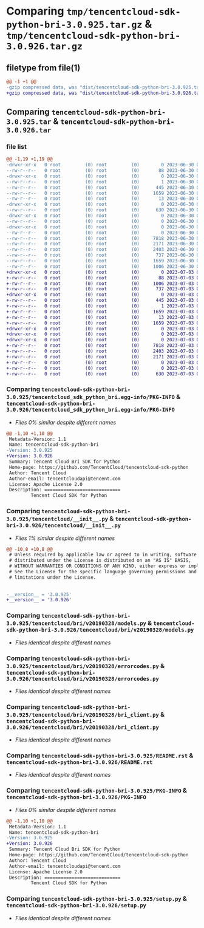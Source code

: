# Comparing `tmp/tencentcloud-sdk-python-bri-3.0.925.tar.gz` & `tmp/tencentcloud-sdk-python-bri-3.0.926.tar.gz`

## filetype from file(1)

```diff
@@ -1 +1 @@
-gzip compressed data, was "dist/tencentcloud-sdk-python-bri-3.0.925.tar", last modified: Fri Jun 30 02:01:21 2023, max compression
+gzip compressed data, was "dist/tencentcloud-sdk-python-bri-3.0.926.tar", last modified: Mon Jul  3 00:20:05 2023, max compression
```

## Comparing `tencentcloud-sdk-python-bri-3.0.925.tar` & `tencentcloud-sdk-python-bri-3.0.926.tar`

### file list

```diff
@@ -1,19 +1,19 @@
-drwxr-xr-x   0 root         (0) root         (0)        0 2023-06-30 02:01:21.000000 tencentcloud-sdk-python-bri-3.0.925/
--rw-r--r--   0 root         (0) root         (0)       88 2023-06-30 02:01:21.000000 tencentcloud-sdk-python-bri-3.0.925/setup.cfg
-drwxr-xr-x   0 root         (0) root         (0)        0 2023-06-30 02:01:21.000000 tencentcloud-sdk-python-bri-3.0.925/tencentcloud_sdk_python_bri.egg-info/
--rw-r--r--   0 root         (0) root         (0)        1 2023-06-30 02:01:21.000000 tencentcloud-sdk-python-bri-3.0.925/tencentcloud_sdk_python_bri.egg-info/dependency_links.txt
--rw-r--r--   0 root         (0) root         (0)      445 2023-06-30 02:01:21.000000 tencentcloud-sdk-python-bri-3.0.925/tencentcloud_sdk_python_bri.egg-info/SOURCES.txt
--rw-r--r--   0 root         (0) root         (0)     1659 2023-06-30 02:01:21.000000 tencentcloud-sdk-python-bri-3.0.925/tencentcloud_sdk_python_bri.egg-info/PKG-INFO
--rw-r--r--   0 root         (0) root         (0)       13 2023-06-30 02:01:21.000000 tencentcloud-sdk-python-bri-3.0.925/tencentcloud_sdk_python_bri.egg-info/top_level.txt
-drwxr-xr-x   0 root         (0) root         (0)        0 2023-06-30 02:01:21.000000 tencentcloud-sdk-python-bri-3.0.925/tencentcloud/
--rw-r--r--   0 root         (0) root         (0)      630 2023-06-30 02:01:21.000000 tencentcloud-sdk-python-bri-3.0.925/tencentcloud/__init__.py
-drwxr-xr-x   0 root         (0) root         (0)        0 2023-06-30 02:01:21.000000 tencentcloud-sdk-python-bri-3.0.925/tencentcloud/bri/
--rw-r--r--   0 root         (0) root         (0)        0 2023-06-30 02:01:21.000000 tencentcloud-sdk-python-bri-3.0.925/tencentcloud/bri/__init__.py
-drwxr-xr-x   0 root         (0) root         (0)        0 2023-06-30 02:01:21.000000 tencentcloud-sdk-python-bri-3.0.925/tencentcloud/bri/v20190328/
--rw-r--r--   0 root         (0) root         (0)        0 2023-06-30 02:01:21.000000 tencentcloud-sdk-python-bri-3.0.925/tencentcloud/bri/v20190328/__init__.py
--rw-r--r--   0 root         (0) root         (0)     7818 2023-06-30 02:01:21.000000 tencentcloud-sdk-python-bri-3.0.925/tencentcloud/bri/v20190328/models.py
--rw-r--r--   0 root         (0) root         (0)     2171 2023-06-30 02:01:21.000000 tencentcloud-sdk-python-bri-3.0.925/tencentcloud/bri/v20190328/errorcodes.py
--rw-r--r--   0 root         (0) root         (0)     2403 2023-06-30 02:01:21.000000 tencentcloud-sdk-python-bri-3.0.925/tencentcloud/bri/v20190328/bri_client.py
--rw-r--r--   0 root         (0) root         (0)      737 2023-06-30 02:01:21.000000 tencentcloud-sdk-python-bri-3.0.925/README.rst
--rw-r--r--   0 root         (0) root         (0)     1659 2023-06-30 02:01:21.000000 tencentcloud-sdk-python-bri-3.0.925/PKG-INFO
--rw-r--r--   0 root         (0) root         (0)     1006 2023-06-30 02:01:21.000000 tencentcloud-sdk-python-bri-3.0.925/setup.py
+drwxr-xr-x   0 root         (0) root         (0)        0 2023-07-03 00:20:05.000000 tencentcloud-sdk-python-bri-3.0.926/
+-rw-r--r--   0 root         (0) root         (0)       88 2023-07-03 00:20:05.000000 tencentcloud-sdk-python-bri-3.0.926/setup.cfg
+-rw-r--r--   0 root         (0) root         (0)     1006 2023-07-03 00:20:05.000000 tencentcloud-sdk-python-bri-3.0.926/setup.py
+-rw-r--r--   0 root         (0) root         (0)      737 2023-07-03 00:20:05.000000 tencentcloud-sdk-python-bri-3.0.926/README.rst
+drwxr-xr-x   0 root         (0) root         (0)        0 2023-07-03 00:20:05.000000 tencentcloud-sdk-python-bri-3.0.926/tencentcloud_sdk_python_bri.egg-info/
+-rw-r--r--   0 root         (0) root         (0)      445 2023-07-03 00:20:05.000000 tencentcloud-sdk-python-bri-3.0.926/tencentcloud_sdk_python_bri.egg-info/SOURCES.txt
+-rw-r--r--   0 root         (0) root         (0)        1 2023-07-03 00:20:05.000000 tencentcloud-sdk-python-bri-3.0.926/tencentcloud_sdk_python_bri.egg-info/dependency_links.txt
+-rw-r--r--   0 root         (0) root         (0)     1659 2023-07-03 00:20:05.000000 tencentcloud-sdk-python-bri-3.0.926/tencentcloud_sdk_python_bri.egg-info/PKG-INFO
+-rw-r--r--   0 root         (0) root         (0)       13 2023-07-03 00:20:05.000000 tencentcloud-sdk-python-bri-3.0.926/tencentcloud_sdk_python_bri.egg-info/top_level.txt
+-rw-r--r--   0 root         (0) root         (0)     1659 2023-07-03 00:20:05.000000 tencentcloud-sdk-python-bri-3.0.926/PKG-INFO
+drwxr-xr-x   0 root         (0) root         (0)        0 2023-07-03 00:20:05.000000 tencentcloud-sdk-python-bri-3.0.926/tencentcloud/
+drwxr-xr-x   0 root         (0) root         (0)        0 2023-07-03 00:20:05.000000 tencentcloud-sdk-python-bri-3.0.926/tencentcloud/bri/
+drwxr-xr-x   0 root         (0) root         (0)        0 2023-07-03 00:20:05.000000 tencentcloud-sdk-python-bri-3.0.926/tencentcloud/bri/v20190328/
+-rw-r--r--   0 root         (0) root         (0)     7818 2023-07-03 00:20:05.000000 tencentcloud-sdk-python-bri-3.0.926/tencentcloud/bri/v20190328/models.py
+-rw-r--r--   0 root         (0) root         (0)     2403 2023-07-03 00:20:05.000000 tencentcloud-sdk-python-bri-3.0.926/tencentcloud/bri/v20190328/bri_client.py
+-rw-r--r--   0 root         (0) root         (0)     2171 2023-07-03 00:20:05.000000 tencentcloud-sdk-python-bri-3.0.926/tencentcloud/bri/v20190328/errorcodes.py
+-rw-r--r--   0 root         (0) root         (0)        0 2023-07-03 00:20:05.000000 tencentcloud-sdk-python-bri-3.0.926/tencentcloud/bri/v20190328/__init__.py
+-rw-r--r--   0 root         (0) root         (0)        0 2023-07-03 00:20:05.000000 tencentcloud-sdk-python-bri-3.0.926/tencentcloud/bri/__init__.py
+-rw-r--r--   0 root         (0) root         (0)      630 2023-07-03 00:20:05.000000 tencentcloud-sdk-python-bri-3.0.926/tencentcloud/__init__.py
```

### Comparing `tencentcloud-sdk-python-bri-3.0.925/tencentcloud_sdk_python_bri.egg-info/PKG-INFO` & `tencentcloud-sdk-python-bri-3.0.926/tencentcloud_sdk_python_bri.egg-info/PKG-INFO`

 * *Files 0% similar despite different names*

```diff
@@ -1,10 +1,10 @@
 Metadata-Version: 1.1
 Name: tencentcloud-sdk-python-bri
-Version: 3.0.925
+Version: 3.0.926
 Summary: Tencent Cloud Bri SDK for Python
 Home-page: https://github.com/TencentCloud/tencentcloud-sdk-python
 Author: Tencent Cloud
 Author-email: tencentcloudapi@tencent.com
 License: Apache License 2.0
 Description: ============================
         Tencent Cloud SDK for Python
```

### Comparing `tencentcloud-sdk-python-bri-3.0.925/tencentcloud/__init__.py` & `tencentcloud-sdk-python-bri-3.0.926/tencentcloud/__init__.py`

 * *Files 1% similar despite different names*

```diff
@@ -10,8 +10,8 @@
 # Unless required by applicable law or agreed to in writing, software
 # distributed under the License is distributed on an "AS IS" BASIS,
 # WITHOUT WARRANTIES OR CONDITIONS OF ANY KIND, either express or implied.
 # See the License for the specific language governing permissions and
 # limitations under the License.
 
 
-__version__ = '3.0.925'
+__version__ = '3.0.926'
```

### Comparing `tencentcloud-sdk-python-bri-3.0.925/tencentcloud/bri/v20190328/models.py` & `tencentcloud-sdk-python-bri-3.0.926/tencentcloud/bri/v20190328/models.py`

 * *Files identical despite different names*

### Comparing `tencentcloud-sdk-python-bri-3.0.925/tencentcloud/bri/v20190328/errorcodes.py` & `tencentcloud-sdk-python-bri-3.0.926/tencentcloud/bri/v20190328/errorcodes.py`

 * *Files identical despite different names*

### Comparing `tencentcloud-sdk-python-bri-3.0.925/tencentcloud/bri/v20190328/bri_client.py` & `tencentcloud-sdk-python-bri-3.0.926/tencentcloud/bri/v20190328/bri_client.py`

 * *Files identical despite different names*

### Comparing `tencentcloud-sdk-python-bri-3.0.925/README.rst` & `tencentcloud-sdk-python-bri-3.0.926/README.rst`

 * *Files identical despite different names*

### Comparing `tencentcloud-sdk-python-bri-3.0.925/PKG-INFO` & `tencentcloud-sdk-python-bri-3.0.926/PKG-INFO`

 * *Files 0% similar despite different names*

```diff
@@ -1,10 +1,10 @@
 Metadata-Version: 1.1
 Name: tencentcloud-sdk-python-bri
-Version: 3.0.925
+Version: 3.0.926
 Summary: Tencent Cloud Bri SDK for Python
 Home-page: https://github.com/TencentCloud/tencentcloud-sdk-python
 Author: Tencent Cloud
 Author-email: tencentcloudapi@tencent.com
 License: Apache License 2.0
 Description: ============================
         Tencent Cloud SDK for Python
```

### Comparing `tencentcloud-sdk-python-bri-3.0.925/setup.py` & `tencentcloud-sdk-python-bri-3.0.926/setup.py`

 * *Files identical despite different names*

